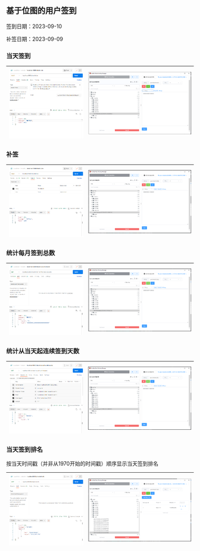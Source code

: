 ## 基于位图的用户签到

签到日期：2023-09-10

补签日期：2023-09-09

### 当天签到

| ![](https://raw.githubusercontent.com/CompetitiveLin/ImageHostingService/picgo/imgs/202309101916328.png) | ![](https://raw.githubusercontent.com/CompetitiveLin/ImageHostingService/picgo/imgs/202309101914735.png) |
|----------------------------------------------------------------------------------------------------------|----------------------------------------------------------------------------------------------------------|

### 补签

| ![](https://raw.githubusercontent.com/CompetitiveLin/ImageHostingService/picgo/imgs/202309101919299.png) | ![](https://raw.githubusercontent.com/CompetitiveLin/ImageHostingService/picgo/imgs/202309101920345.png) |
|----------------------------------------------------------------------------------------------------------|----------------------------------------------------------------------------------------------------------|

### 统计每月签到总数

| ![](https://raw.githubusercontent.com/CompetitiveLin/ImageHostingService/picgo/imgs/202309101922615.png) | ![](https://raw.githubusercontent.com/CompetitiveLin/ImageHostingService/picgo/imgs/202309101920345.png) |
|----------------------------------------------------------------------------------------------------------|----------------------------------------------------------------------------------------------------------|

### 统计从当天起连续签到天数

| ![](https://raw.githubusercontent.com/CompetitiveLin/ImageHostingService/picgo/imgs/202309101924305.png) | ![](https://raw.githubusercontent.com/CompetitiveLin/ImageHostingService/picgo/imgs/202309101920345.png) |
|----------------------------------------------------------------------------------------------------------|----------------------------------------------------------------------------------------------------------|

### 当天签到排名

按当天时间戳（并非从1970开始的时间戳）顺序显示当天签到排名

| ![](https://raw.githubusercontent.com/CompetitiveLin/ImageHostingService/picgo/imgs/202309101926113.png) | ![](https://raw.githubusercontent.com/CompetitiveLin/ImageHostingService/picgo/imgs/202309101927847.png) |
|----------------------------------------------------------------------------------------------------------|----------------------------------------------------------------------------------------------------------|



